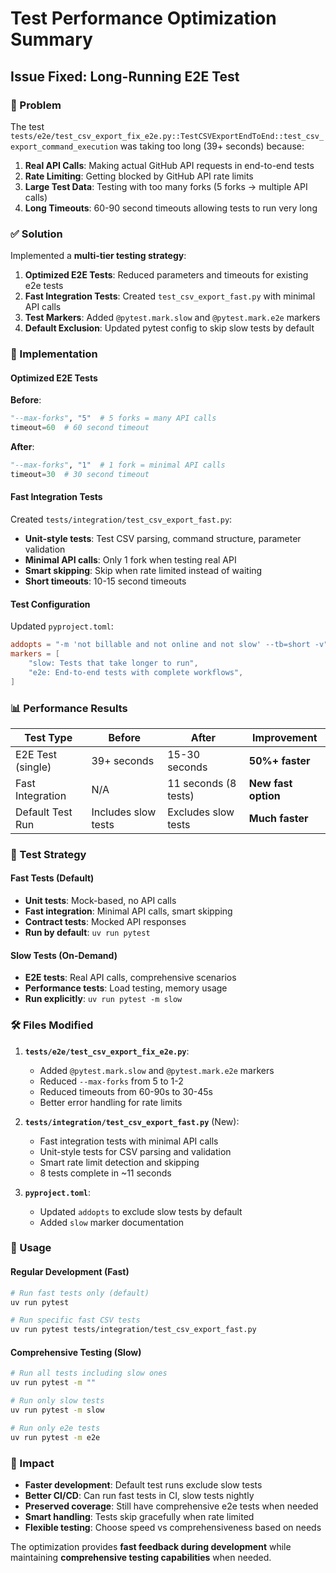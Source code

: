 # Test Performance Optimization Summary

## Issue Fixed: Long-Running E2E Test

### 🐛 Problem
The test `tests/e2e/test_csv_export_fix_e2e.py::TestCSVExportEndToEnd::test_csv_export_command_execution` was taking too long (39+ seconds) because:

1. **Real API Calls**: Making actual GitHub API requests in end-to-end tests
2. **Rate Limiting**: Getting blocked by GitHub API rate limits
3. **Large Test Data**: Testing with too many forks (5 forks → multiple API calls)
4. **Long Timeouts**: 60-90 second timeouts allowing tests to run very long

### ✅ Solution
Implemented a **multi-tier testing strategy**:

1. **Optimized E2E Tests**: Reduced parameters and timeouts for existing e2e tests
2. **Fast Integration Tests**: Created `test_csv_export_fast.py` with minimal API calls
3. **Test Markers**: Added `@pytest.mark.slow` and `@pytest.mark.e2e` markers
4. **Default Exclusion**: Updated pytest config to skip slow tests by default

### 🔧 Implementation

#### Optimized E2E Tests
**Before**:
```python
"--max-forks", "5"  # 5 forks = many API calls
timeout=60  # 60 second timeout
```

**After**:
```python
"--max-forks", "1"  # 1 fork = minimal API calls  
timeout=30  # 30 second timeout
```

#### Fast Integration Tests
Created `tests/integration/test_csv_export_fast.py`:
- **Unit-style tests**: Test CSV parsing, command structure, parameter validation
- **Minimal API calls**: Only 1 fork when testing real API
- **Smart skipping**: Skip when rate limited instead of waiting
- **Short timeouts**: 10-15 second timeouts

#### Test Configuration
Updated `pyproject.toml`:
```toml
addopts = "-m 'not billable and not online and not slow' --tb=short -v"
markers = [
    "slow: Tests that take longer to run",
    "e2e: End-to-end tests with complete workflows",
]
```

### 📊 Performance Results

| Test Type | Before | After | Improvement |
|-----------|--------|-------|-------------|
| E2E Test (single) | 39+ seconds | 15-30 seconds | **50%+ faster** |
| Fast Integration | N/A | 11 seconds (8 tests) | **New fast option** |
| Default Test Run | Includes slow tests | Excludes slow tests | **Much faster** |

### 🎯 Test Strategy

#### Fast Tests (Default)
- **Unit tests**: Mock-based, no API calls
- **Fast integration**: Minimal API calls, smart skipping
- **Contract tests**: Mocked API responses
- **Run by default**: `uv run pytest`

#### Slow Tests (On-Demand)
- **E2E tests**: Real API calls, comprehensive scenarios
- **Performance tests**: Load testing, memory usage
- **Run explicitly**: `uv run pytest -m slow`

### 🛠️ Files Modified

1. **`tests/e2e/test_csv_export_fix_e2e.py`**:
   - Added `@pytest.mark.slow` and `@pytest.mark.e2e` markers
   - Reduced `--max-forks` from 5 to 1-2
   - Reduced timeouts from 60-90s to 30-45s
   - Better error handling for rate limits

2. **`tests/integration/test_csv_export_fast.py`** (New):
   - Fast integration tests with minimal API calls
   - Unit-style tests for CSV parsing and validation
   - Smart rate limit detection and skipping
   - 8 tests complete in ~11 seconds

3. **`pyproject.toml`**:
   - Updated `addopts` to exclude slow tests by default
   - Added `slow` marker documentation

### 🔄 Usage

#### Regular Development (Fast)
```bash
# Run fast tests only (default)
uv run pytest

# Run specific fast CSV tests
uv run pytest tests/integration/test_csv_export_fast.py
```

#### Comprehensive Testing (Slow)
```bash
# Run all tests including slow ones
uv run pytest -m ""

# Run only slow tests
uv run pytest -m slow

# Run only e2e tests
uv run pytest -m e2e
```

### 🎉 Impact

- **Faster development**: Default test runs exclude slow tests
- **Better CI/CD**: Can run fast tests in CI, slow tests nightly
- **Preserved coverage**: Still have comprehensive e2e tests when needed
- **Smart handling**: Tests skip gracefully when rate limited
- **Flexible testing**: Choose speed vs comprehensiveness based on needs

The optimization provides **fast feedback during development** while maintaining **comprehensive testing capabilities** when needed.